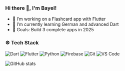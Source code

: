 ### Hi there 👋, I'm Bayel!


- 🔭 I’m working on a Flashcard app with Flutter
- 🌱 I’m currently learning German and advanced Dart
- 🎯 Goals: Build 3 complete apps in 2025


### ⚙️ Tech Stack
![Dart](https://img.shields.io/badge/-Dart-0175C2?logo=dart&logoColor=white)
![Flutter](https://img.shields.io/badge/-Flutter-02569B?logo=flutter&logoColor=white)
![Python](https://img.shields.io/badge/-Python-3776AB?logo=python&logoColor=white)
![Firebase](https://img.shields.io/badge/-Firebase-FFCA28?logo=firebase&logoColor=black)
![Git](https://img.shields.io/badge/-Git-F05032?logo=git&logoColor=white)
![VS Code](https://img.shields.io/badge/-VS%20Code-007ACC?logo=visual-studio-code&logoColor=white)


![GitHub stats](https://github-readme-stats.vercel.app/api?username=Bayel-Tashpulatov&show_icons=true&theme=radical)

